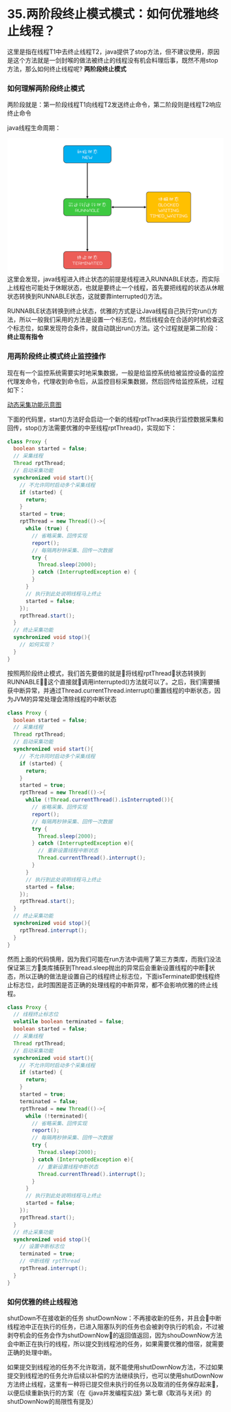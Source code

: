 # 35.两阶段终止模式模式：如何优雅地终止线程？

这里是指在线程T1中去终止线程T2，java提供了stop方法，但不建议使用，原因是这个方法就是一剑封喉的做法被终止的线程没有机会料理后事，既然不用stop方法，那么如何终止线程呢?
**两阶段终止模式**

### 如何理解两阶段终止模式

两阶段就是：第一阶段线程T1向线程T2发送终止命令，第二阶段则是线程T2响应终止命令

java线程生命周期：

![java线程状态转换](../images/Java并发/java线程状态转换.png)
这里会发现，java线程进入终止状态的前提是线程进入RUNNABLE状态，而实际上线程也可能处于休眠状态，也就是要终止一个线程，首先要把线程的状态从休眠状态转换到RUNNABLE状态，这就要靠interrupted()方法。

RUNNABLE状态转换到终止状态，优雅的方式是让Java线程自己执行完run()方法，所以一般我们采用的方法是设置一个标志位，然后线程会在合适的时机检查这个标志位，如果发现符合条件，就自动跳出run()方法。这个过程就是第二阶段：**终止现有指令**

### 用两阶段终止模式终止监控操作

现在有一个监控系统需要实时地采集数据，一般是给监控系统给被监控设备的监控代理发命令，代理收到命令后，从监控目标采集数据，然后回传给监控系统，过程如下：

[动态采集功能示意图](../images/Java并发/动态采集功能示意图.png)

下面的代码里，start()方法好会启动一个新的线程rptThrad来执行监控数据采集和回传，stop()方法需要优雅的中至线程rptThread()，实现如下：

```Java
class Proxy {
  boolean started = false;
  // 采集线程
  Thread rptThread;
  // 启动采集功能
  synchronized void start(){
    // 不允许同时启动多个采集线程
    if (started) {
      return;
    }
    started = true;
    rptThread = new Thread(()->{
      while (true) {
        // 省略采集、回传实现
        report();
        // 每隔两秒钟采集、回传一次数据
        try {
          Thread.sleep(2000);
        } catch (InterruptedException e) {  
        }
      }
      // 执行到此处说明线程马上终止
      started = false;
    });
    rptThread.start();
  }
  // 终止采集功能
  synchronized void stop(){
    // 如何实现？
  }
}  
```
按照两阶段终止模式，我们首先要做的就是将线程rptThread状态转换到RUNNABLE，这个直接就调用interrupted()方法就可以了。之后，我们需要捕获中断异常，并通过Thread.currentThread.interrupt()重置线程的中断状态，因为JVM的异常处理会清除线程的中断状态

```Java
class Proxy {
  boolean started = false;
  // 采集线程
  Thread rptThread;
  // 启动采集功能
  synchronized void start(){
    // 不允许同时启动多个采集线程
    if (started) {
      return;
    }
    started = true;
    rptThread = new Thread(()->{
      while (!Thread.currentThread().isInterrupted()){
        // 省略采集、回传实现
        report();
        // 每隔两秒钟采集、回传一次数据
        try {
          Thread.sleep(2000);
        } catch (InterruptedException e){
          // 重新设置线程中断状态
          Thread.currentThread().interrupt();
        }
      }
      // 执行到此处说明线程马上终止
      started = false;
    });
    rptThread.start();
  }
  // 终止采集功能
  synchronized void stop(){
    rptThread.interrupt();
  }
}
```
然而上面的代码慎用，因为我们可能在run方法中调用了第三方类库，而我们没法保证第三方类库捕获到Thread.sleep抛出的异常后会重新设置线程的中断状态，所以正确的做法是设置自己的线程终止标志位，下面isTerminate即使线程终止标志位，此时围困是否正确的处理线程的中断异常，都不会影响优雅的终止线程。

```java
class Proxy {
  // 线程终止标志位
  volatile boolean terminated = false;
  boolean started = false;
  // 采集线程
  Thread rptThread;
  // 启动采集功能
  synchronized void start(){
    // 不允许同时启动多个采集线程
    if (started) {
      return;
    }
    started = true;
    terminated = false;
    rptThread = new Thread(()->{
      while (!terminated){
        // 省略采集、回传实现
        report();
        // 每隔两秒钟采集、回传一次数据
        try {
          Thread.sleep(2000);
        } catch (InterruptedException e){
          // 重新设置线程中断状态
          Thread.currentThread().interrupt();
        }
      }
      // 执行到此处说明线程马上终止
      started = false;
    });
    rptThread.start();
  }
  // 终止采集功能
  synchronized void stop(){
    // 设置中断标志位
    terminated = true;
    // 中断线程 rptThread
    rptThread.interrupt();
  }
}
```

### 如何优雅的终止线程池

shutDown不在接收新的任务
shutDownNow：不再接收新的任务，并且会中断线程池中正在执行的任务，已进入阻塞队列的任务也会被剥夺执行的机会，不过被剥夺机会的任务会作为shutDownNow的返回值返回，因为shouDownNow方法会中断正在执行的线程，所以提交到线程池的任务，如果需要优雅的借宿，就需要正确的处理中断。

如果提交到线程池的任务不允许取消，就不能使用shutDownNow方法，不过如果提交到线程池的任务允许后续以补偿的方法继续执行，也可以使用shutDownNow方法终止线程，这里有一种将已提交但未执行的任务以及取消的任务保存起来，以便后续重新执行的方案（在《java并发编程实战》第七章《取消与关闭》的shutDownNow的局限性有提及）
